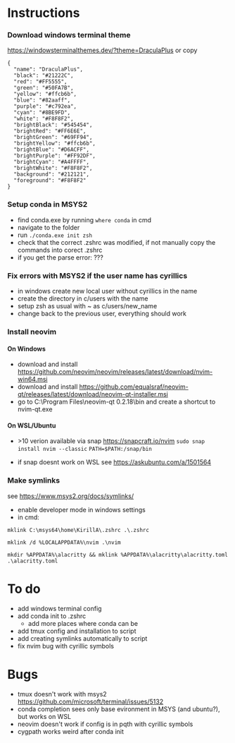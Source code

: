 # Instructions
### Download windows terminal theme
https://windowsterminalthemes.dev/?theme=DraculaPlus
or copy 
```
{
  "name": "DraculaPlus",
  "black": "#21222C",
  "red": "#FF5555",
  "green": "#50FA7B",
  "yellow": "#ffcb6b",
  "blue": "#82aaff",
  "purple": "#c792ea",
  "cyan": "#8BE9FD",
  "white": "#F8F8F2",
  "brightBlack": "#545454",
  "brightRed": "#FF6E6E",
  "brightGreen": "#69FF94",
  "brightYellow": "#ffcb6b",
  "brightBlue": "#D6ACFF",
  "brightPurple": "#FF92DF",
  "brightCyan": "#A4FFFF",
  "brightWhite": "#F8F8F2",
  "background": "#212121",
  "foreground": "#F8F8F2"
}
```

### Setup conda in MSYS2
- find conda.exe by running `where conda` in cmd
- navigate to the folder
- run  `./conda.exe init zsh`
- check that the correct .zshrc was modified, if not manually copy the commands into corect .zshrc
- if you get the parse error: ???  

### Fix errors with MSYS2 if the user name has cyrillics
- in windows create new local user without cyrillics in the name
- create the directory in c/users with the name
- setup zsh as usual with ~ as c/users/new_name
- change back to the previous user, everything should work

### Install neovim 
#### On Windows
- download and install https://github.com/neovim/neovim/releases/latest/download/nvim-win64.msi
- download and install https://github.com/equalsraf/neovim-qt/releases/latest/download/neovim-qt-installer.msi
- go to C:\Program Files\neovim-qt 0.2.18\bin and create a shortcut to nvim-qt.exe
#### On WSL/Ubuntu
- \>10 verion available via snap https://snapcraft.io/nvim
`sudo snap install nvim --classic`
`PATH=$PATH:/snap/bin`

- if snap doesnt work on WSL see https://askubuntu.com/a/1501564

### Make symlinks

see https://www.msys2.org/docs/symlinks/
- enable developer mode in windows settings
- in cmd: 

`mklink C:\msys64\home\KirillA\.zshrc .\.zshrc`

`mklink /d %LOCALAPPDATA%\nvim .\nvim`

`mkdir %APPDATA%\alacritty && mklink %APPDATA%\alacritty\alacritty.toml .\alacritty.toml`


# To do
- add windows terminal config
- add conda init to .zshrc
  - add more places where conda can be
- add tmux config and installation to script
- add creating symlinks automatically to script
- fix nvim bug with cyrillic symbols

# Bugs
- tmux doesn't work with msys2 https://github.com/microsoft/terminal/issues/5132
- conda completion sees only base evironment in MSYS (and ubuntu?), but works on WSL
- neovim doesn't work if config is in pqth with cyrillic symbols 
- cygpath works weird after conda init

